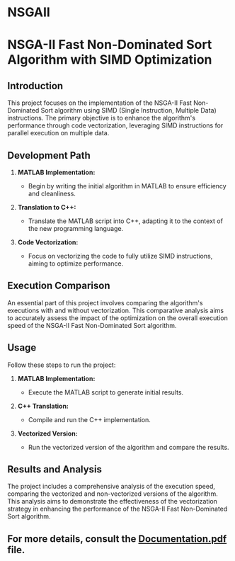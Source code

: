 # NSGAII
# NSGA-II Fast Non-Dominated Sort Algorithm with SIMD Optimization

## Introduction

This project focuses on the implementation of the NSGA-II Fast Non-Dominated Sort algorithm using SIMD (Single Instruction, Multiple Data) instructions. The primary objective is to enhance the algorithm's performance through code vectorization, leveraging SIMD instructions for parallel execution on multiple data.

## Development Path

1. **MATLAB Implementation:**
   - Begin by writing the initial algorithm in MATLAB to ensure efficiency and cleanliness.

2. **Translation to C++:**
   - Translate the MATLAB script into C++, adapting it to the context of the new programming language.

3. **Code Vectorization:**
   - Focus on vectorizing the code to fully utilize SIMD instructions, aiming to optimize performance.

## Execution Comparison

An essential part of this project involves comparing the algorithm's executions with and without vectorization. This comparative analysis aims to accurately assess the impact of the optimization on the overall execution speed of the NSGA-II Fast Non-Dominated Sort algorithm.

## Usage

Follow these steps to run the project:

1. **MATLAB Implementation:**
   - Execute the MATLAB script to generate initial results.

2. **C++ Translation:**
   - Compile and run the C++ implementation.

3. **Vectorized Version:**
   - Run the vectorized version of the algorithm and compare the results.

## Results and Analysis

The project includes a comprehensive analysis of the execution speed, comparing the vectorized and non-vectorized versions of the algorithm. This analysis aims to demonstrate the effectiveness of the vectorization strategy in enhancing the performance of the NSGA-II Fast Non-Dominated Sort algorithm.

## For more details, consult the [Documentation.pdf](Documentation.pdf) file.
